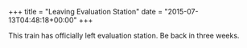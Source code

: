 +++
title = "Leaving Evaluation Station"
date = "2015-07-13T04:48:18+00:00"
+++

This train has officially left evaluation station. Be back in three weeks.
			